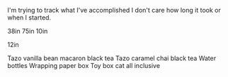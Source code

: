 I'm trying to track what I've accomplished
I don't care how long it took or when I started.


38in
75in
10in

12in

Tazo vanilla bean macaron black tea
Tazo caramel chai black tea 
Water bottles
Wrapping paper box
Toy box
cat all inclusive